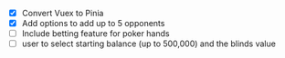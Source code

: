 - [X] Convert Vuex to Pinia
 - [X] Add options to add up to 5 opponents
 - [ ] Include betting feature for poker hands
  - [ ] user to select starting balance (up to 500,000) and the blinds value